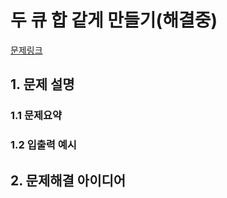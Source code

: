 # 두 큐 합 같게 만들기(해결중)

[문제링크](https://school.programmers.co.kr/learn/courses/30/lessons/118667)

## 1. 문제 설명

### 1.1 문제요약

### 1.2 입출력 예시

## 2. 문제해결 아이디어